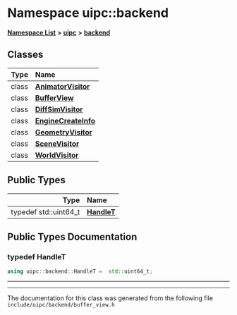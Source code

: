 

# Namespace uipc::backend



[**Namespace List**](namespaces.md) **>** [**uipc**](namespaceuipc.md) **>** [**backend**](namespaceuipc_1_1backend.md)




















## Classes

| Type | Name |
| ---: | :--- |
| class | [**AnimatorVisitor**](classuipc_1_1backend_1_1_animator_visitor.md) <br> |
| class | [**BufferView**](classuipc_1_1backend_1_1_buffer_view.md) <br> |
| class | [**DiffSimVisitor**](classuipc_1_1backend_1_1_diff_sim_visitor.md) <br> |
| class | [**EngineCreateInfo**](classuipc_1_1backend_1_1_engine_create_info.md) <br> |
| class | [**GeometryVisitor**](classuipc_1_1backend_1_1_geometry_visitor.md) <br> |
| class | [**SceneVisitor**](classuipc_1_1backend_1_1_scene_visitor.md) <br> |
| class | [**WorldVisitor**](classuipc_1_1backend_1_1_world_visitor.md) <br> |


## Public Types

| Type | Name |
| ---: | :--- |
| typedef std::uint64\_t | [**HandleT**](#typedef-handlet)  <br> |
















































## Public Types Documentation




### typedef HandleT 

```C++
using uipc::backend::HandleT =  std::uint64_t;
```




<hr>

------------------------------
The documentation for this class was generated from the following file `include/uipc/backend/buffer_view.h`

